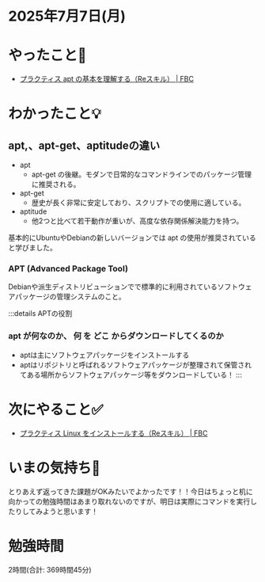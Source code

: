 # 2025年7月7日(月)

# やったこと📝

- [プラクティス apt の基本を理解する（Reスキル） \| FBC](https://bootcamp.fjord.jp/practices/303)

# わかったこと💡
## apt,、apt-get、aptitudeの違い

- apt
  - apt-get の後継。モダンで日常的なコマンドラインでのパッケージ管理に推奨される。
- apt-get
  - 歴史が長く非常に安定しており、スクリプトでの使用に適している。
- aptitude
  - 他2つと比べて若干動作が重いが、高度な依存関係解決能力を持つ。

基本的にUbuntuやDebianの新しいバージョンでは apt の使用が推奨されていると学びました。
### APT (Advanced Package Tool)

Debianや派生ディストリビューションでで標準的に利用されているソフトウェアパッケージの管理システムのこと。

:::details  APTの役割
### apt が何なのか、 何 を どこ からダウンロードしてくるのか

- aptは主にソフトウェアパッケージをインストールする
- aptはリポジトリと呼ばれるソフトウェアパッケージが整理されて保管されてある場所からソフトウェアパッケージ等をダウンロードしている！
:::


# 次にやること✅

- [プラクティス Linux をインストールする（Reスキル） \| FBC](https://bootcamp.fjord.jp/practices/300)

# いまの気持ち🫶

とりあえず返ってきた課題がOKみたいでよかったです！！今日はちょっと机に向かっての勉強時間はあまり取れないのですが、明日は実際にコマンドを実行したりしてみようと思います！

# 勉強時間
2時間(合計: 369時間45分)
